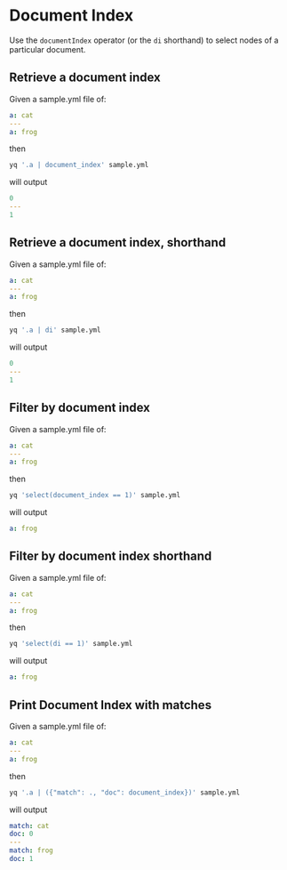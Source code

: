 # Document Index

Use the `documentIndex` operator (or the `di` shorthand) to select nodes of a particular document.

## Retrieve a document index
Given a sample.yml file of:
```yaml
a: cat
---
a: frog
```
then
```bash
yq '.a | document_index' sample.yml
```
will output
```yaml
0
---
1
```

## Retrieve a document index, shorthand
Given a sample.yml file of:
```yaml
a: cat
---
a: frog
```
then
```bash
yq '.a | di' sample.yml
```
will output
```yaml
0
---
1
```

## Filter by document index
Given a sample.yml file of:
```yaml
a: cat
---
a: frog
```
then
```bash
yq 'select(document_index == 1)' sample.yml
```
will output
```yaml
a: frog
```

## Filter by document index shorthand
Given a sample.yml file of:
```yaml
a: cat
---
a: frog
```
then
```bash
yq 'select(di == 1)' sample.yml
```
will output
```yaml
a: frog
```

## Print Document Index with matches
Given a sample.yml file of:
```yaml
a: cat
---
a: frog
```
then
```bash
yq '.a | ({"match": ., "doc": document_index})' sample.yml
```
will output
```yaml
match: cat
doc: 0
---
match: frog
doc: 1
```

